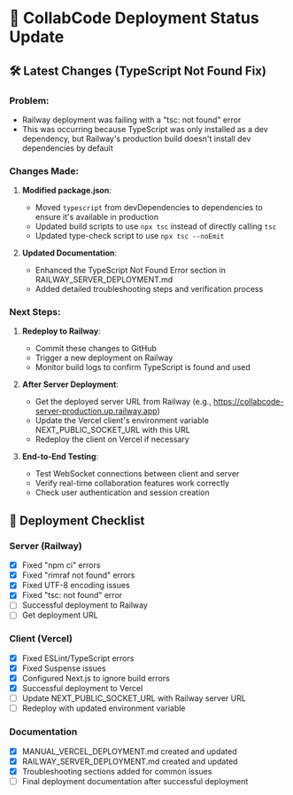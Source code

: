 # 📝 CollabCode Deployment Status Update

## 🛠️ Latest Changes (TypeScript Not Found Fix)

### Problem:
- Railway deployment was failing with a "tsc: not found" error
- This was occurring because TypeScript was only installed as a dev dependency, but Railway's production build doesn't install dev dependencies by default

### Changes Made:

1. **Modified package.json**:
   - Moved `typescript` from devDependencies to dependencies to ensure it's available in production
   - Updated build scripts to use `npx tsc` instead of directly calling `tsc`
   - Updated type-check script to use `npx tsc --noEmit`

2. **Updated Documentation**:
   - Enhanced the TypeScript Not Found Error section in RAILWAY_SERVER_DEPLOYMENT.md
   - Added detailed troubleshooting steps and verification process

### Next Steps:

1. **Redeploy to Railway**:
   - Commit these changes to GitHub
   - Trigger a new deployment on Railway
   - Monitor build logs to confirm TypeScript is found and used

2. **After Server Deployment**:
   - Get the deployed server URL from Railway (e.g., https://collabcode-server-production.up.railway.app)
   - Update the Vercel client's environment variable NEXT_PUBLIC_SOCKET_URL with this URL
   - Redeploy the client on Vercel if necessary

3. **End-to-End Testing**:
   - Test WebSocket connections between client and server
   - Verify real-time collaboration features work correctly
   - Check user authentication and session creation

## 🚀 Deployment Checklist

### Server (Railway)
- [x] Fixed "npm ci" errors
- [x] Fixed "rimraf not found" errors
- [x] Fixed UTF-8 encoding issues
- [x] Fixed "tsc: not found" error
- [ ] Successful deployment to Railway
- [ ] Get deployment URL

### Client (Vercel)
- [x] Fixed ESLint/TypeScript errors
- [x] Fixed Suspense issues
- [x] Configured Next.js to ignore build errors
- [x] Successful deployment to Vercel
- [ ] Update NEXT_PUBLIC_SOCKET_URL with Railway server URL
- [ ] Redeploy with updated environment variable

### Documentation
- [x] MANUAL_VERCEL_DEPLOYMENT.md created and updated
- [x] RAILWAY_SERVER_DEPLOYMENT.md created and updated
- [x] Troubleshooting sections added for common issues
- [ ] Final deployment documentation after successful deployment
